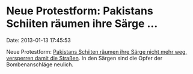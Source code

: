 Neue Protestform: Pakistans Schiiten räumen ihre Särge \...
===========================================================

Date: 2013-01-13 17:45:53

Neue Protestform: [Pakistans Schiiten räumen ihre Särge nicht mehr weg,
versperren damit die
Straßen](http://www.washingtonpost.com/world/asia_pacific/pakistani-shiites-continue-protest-blocking-road-with-coffins-containing-bodies-of-dead-kin/2013/01/12/3fc073fc-5c90-11e2-b8b2-0d18a64c8dfa_story.html?wprss=rss_social-world-headlines).
In den Särgen sind die Opfer der Bombenanschläge neulich.
